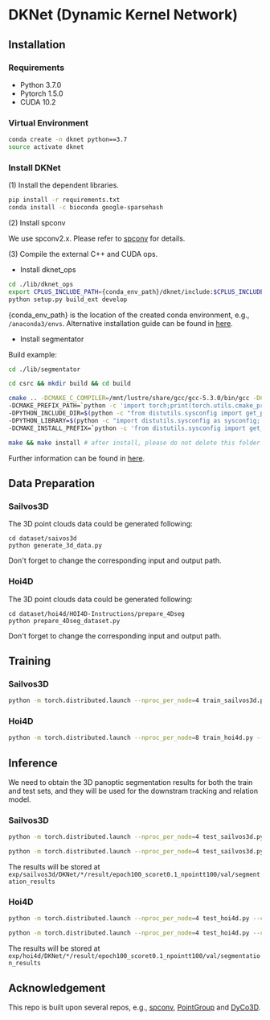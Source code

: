 # DKNet (Dynamic Kernel Network)

## Installation

### Requirements
* Python 3.7.0
* Pytorch 1.5.0
* CUDA 10.2

### Virtual Environment
```bash
conda create -n dknet python==3.7
source activate dknet
```

### Install DKNet

(1) Install the dependent libraries.
```bash
pip install -r requirements.txt
conda install -c bioconda google-sparsehash
```

(2) Install spconv

We use spconv2.x. Please refer to [spconv](https://github.com/traveller59/spconv) for details.

(3) Compile the external C++ and CUDA ops.
* Install dknet_ops
```bash
cd ./lib/dknet_ops
export CPLUS_INCLUDE_PATH={conda_env_path}/dknet/include:$CPLUS_INCLUDE_PATH
python setup.py build_ext develop
```
{conda_env_path} is the location of the created conda environment, e.g., `/anaconda3/envs`.
Alternative installation guide can be found in [here](https://github.com/hustvl/HAIS).

* Install segmentator

Build example:
```bash
cd ./lib/segmentator

cd csrc && mkdir build && cd build

cmake .. -DCMAKE_C_COMPILER=/mnt/lustre/share/gcc/gcc-5.3.0/bin/gcc -DCMAKE_CXX_COMPILER=/mnt/lustre/share/gcc/gcc-5.3.0/bin/g++ -DCMAKE_CUDA_COMPILER=$(which nvcc) -DCUDA_TOOLKIT_ROOT_DIR=/mnt/lustre/share/cuda-10.2 \
-DCMAKE_PREFIX_PATH=`python -c 'import torch;print(torch.utils.cmake_prefix_path)'` \
-DPYTHON_INCLUDE_DIR=$(python -c "from distutils.sysconfig import get_python_inc; print(get_python_inc())")  \
-DPYTHON_LIBRARY=$(python -c "import distutils.sysconfig as sysconfig; print(sysconfig.get_config_var('LIBDIR'))") \
-DCMAKE_INSTALL_PREFIX=`python -c 'from distutils.sysconfig import get_python_lib; print(get_python_lib())'`

make && make install # after install, please do not delete this folder (as we only create a symbolic link)
```

Further information can be found in [here](https://github.com/Karbo123/segmentator).

## Data Preparation

### Sailvos3D
The 3D point clouds data could be generated following:
```
cd dataset/saivos3d
python generate_3d_data.py
```
Don't forget to change the corresponding input and output path.

### Hoi4D
The 3D point clouds data could be generated following:
```
cd dataset/hoi4d/HOI4D-Instructions/prepare_4Dseg
python prepare_4Dseg_dataset.py
```
Don't forget to change the corresponding input and output path.

## Training
### Sailvos3D
```bash
python -m torch.distributed.launch --nproc_per_node=4 train_sailvos3d.py --config /mnt/lustre/jcen/dknet/config/DKNet_run1_sailvos3d_100e_dis_train.yaml
```
### Hoi4D
```bash
python -m torch.distributed.launch --nproc_per_node=8 train_hoi4d.py --config /mnt/lustre/jcen/dknet/config/DKNet_run1_hoi4d_100e_dis_train_train.yaml
```

## Inference
We need to obtain the 3D panoptic segmentation results for both the train and test sets, and they will be used for the downstram tracking and relation model.
### Sailvos3D
```bash
python -m torch.distributed.launch --nproc_per_node=4 test_sailvos3d.py --config /mnt/lustre/jcen/dknet/config/DKNet_run1_sailvos3d_100e_dis_test_trainset.yaml --pretrain exp/sailvos3d/DKNet/DKNet_run1_sailvos3d_100e_dis_train/DKNet_run1_sailvos3d_100e_dis_train-000000100.pth
```
```bash
python -m torch.distributed.launch --nproc_per_node=4 test_sailvos3d.py --config /mnt/lustre/jcen/dknet/config/DKNet_run1_sailvos3d_100e_dis_test_testset.yaml --pretrain exp/sailvos3d/DKNet/DKNet_run1_sailvos3d_100e_dis_train/DKNet_run1_sailvos3d_100e_dis_train-000000100.pth
```
The results will be stored at `exp/sailvos3d/DKNet/*/result/epoch100_scoret0.1_npointt100/val/segmentation_results`
### Hoi4D
```bash
python -m torch.distributed.launch --nproc_per_node=4 test_hoi4d.py --config /mnt/lustre/jcen/dknet/config/DKNet_run1_hoi4d_100e_dis_test_trainset.yaml --pretrain exp/hoi4d/DKNet/DKNet_run1_hoi4d_100e_dis_train/DKNet_run1_hoi4d_100e_dis_train-000000100.pth
```
```bash
python -m torch.distributed.launch --nproc_per_node=4 test_hoi4d.py --config /mnt/lustre/jcen/dknet/config/DKNet_run1_hoi4d_100e_dis_test_testset.yaml --pretrain exp/hoi4d/DKNet/DKNet_run1_hoi4d_100e_dis_train/DKNet_run1_hoi4d_100e_dis_train-000000100.pth
```
The results will be stored at `exp/hoi4d/DKNet/*/result/epoch100_scoret0.1_npointt100/val/segmentation_results`

## Acknowledgement
This repo is built upon several repos, e.g.,  [spconv](https://github.com/traveller59/spconv), [PointGroup](https://github.com/dvlab-research/PointGroup) and [DyCo3D](https://github.com/aim-uofa/DyCo3D).

